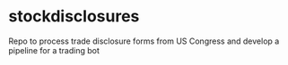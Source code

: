 # stockdisclosures
Repo to process trade disclosure forms from US Congress and develop a pipeline for a trading bot
